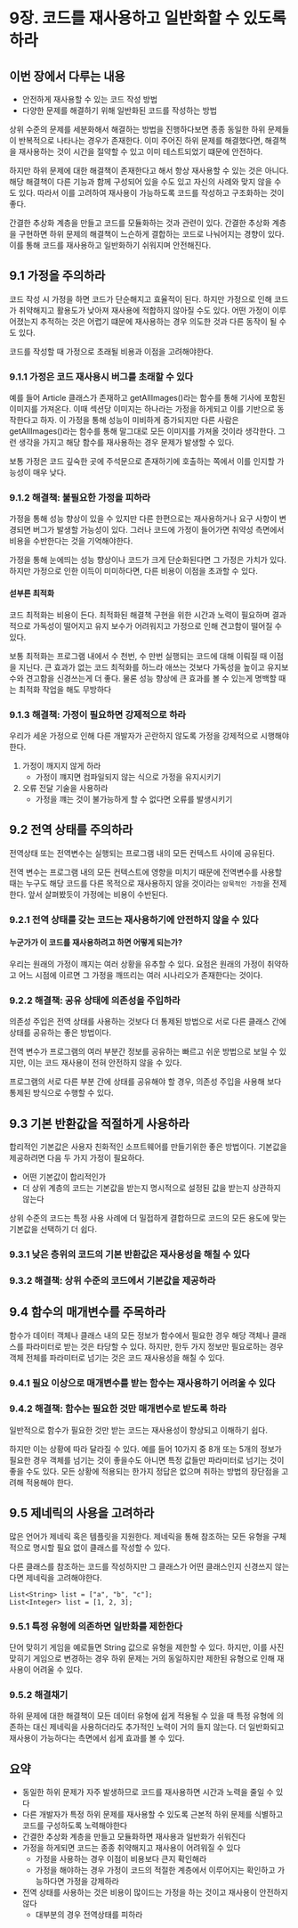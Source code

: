 # 9장. 코드를 재사용하고 일반화할 수 있도록 하라

## 이번 장에서 다루는 내용

- 안전하게 재사용할 수 있는 코드 작성 방법
- 다양한 문제를 해결하기 위해 일반화된 코드를 작성하는 방법

상위 수준의 문제를 세분화해서 해결하는 방법을 진행하다보면 종종 동일한 하위 문제들이 반복적으로 나타나는 경우가 존재한다.
이미 주어진 하위 문제를 해결했다면, 해결책을 재사용하는 것이 시간을 절약할 수 있고 이미 테스트되었기 떄문에 안전하다.

하지만 하위 문제에 대한 해결책이 존재한다고 해서 항상 재사용할 수 있는 것은 아니다.
해당 해결책이 다른 기능과 함께 구성되어 있을 수도 있고 자신의 사례와 맞지 않을 수 도 있다.
따라서 이를 고려하여 재사용이 가능하도록 코드를 작성하고 구조화하는 것이 좋다.

간결한 추상화 계층을 만들고 코드를 모듈화하는 것과 관련이 있다. 
간결한 추상화 계층을 구현하면 하위 문제의 해결책이 느슨하게 결합하는 코드로 나눠어지는 경향이 있다.
이를 통해 코드를 재사용하고 일반화하기 쉬워지며 안전해진다.

## 9.1 가정을 주의하라

코드 작성 시 가정을 하면 코드가 단순해지고 효율적이 된다. 하지만 가정으로 인해 코드가 취약해지고
활용도가 낮아져 재사용에 적합하지 않아질 수도 있다. 어떤 가정이 이루어졌는지 추적하는 것은 어렵기 떄문에
재사용하는 경우 의도한 것과 다른 동작이 될 수도 있다.

코드를 작성할 때 가정으로 초래될 비용과 이점을 고려해야한다.

### 9.1.1 가정은 코드 재사용시 버그를 초래할 수 있다

예를 들어 Article 클래스가 존재하고 getAllImages()라는 함수를 통해 기사에 포함된 이미지를 가져온다.
이때 섹션당 이미지는 하나라는 가정을 하게되고 이를 기반으로 동작한다고 하자.
이 가정을 통해 성능이 미비하게 증가되지만 다른 사람은 getAllImages()라는 함수를 통해 말그대로 모든 이미지를 가져올 것이라 생각한다.
그런 생각을 가지고 해당 함수를 재사용하는 경우 문제가 발생할 수 있다.

보통 가정은 코드 깊숙한 곳에 주석문으로 존재하기에 호출하는 쪽에서 이를 인지할 가능성이 매우 낮다.

### 9.1.2 해결책: 불필요한 가정을 피하라

가정을 통해 성능 향상이 있을 수 있지만 다른 한편으로는 재사용하거나 요구 사항이 변경되면 버그가 발생할 가능성이 있다.
그러나 코드에 가정이 들어가면 취약성 측면에서 비용을 수반한다는 것을 기억해야한다.

가정을 통해 눈에띄는 성능 향상이나 코드가 크게 단순화된다면 그 가정은 가치가 있다.
하지만 가정으로 인한 이득이 미미하다면, 다른 비용이 이점을 초과할 수 있다.

#### 섣부른 최적화

코드 최적화는 비용이 든다. 최적화된 해결책 구현을 위한 시간과 노력이 필요하며 결과적으로
가독성이 떨어지고 유지 보수가 어려워지고 가정으로 인해 견고함이 떨어질 수 있다.

보통 최적화는 프로그램 내에서 수 천번, 수 만번 실행되는 코드에 대해 이뤄질 때 이점을 지닌다.
큰 효과가 없는 코드 최적화를 하느라 애쓰는 것보다 가독성을 높이고 유지보수와 견고함을 신경쓰는게 더 좋다.
물론 성능 향상에 큰 효과를 볼 수 있는게 명백할 때는 최적화 작업을 해도 무방하다

### 9.1.3 해결책: 가정이 필요하면 강제적으로 하라

우리가 세운 가정으로 인해 다른 개발자가 곤란하지 않도록 가정을 강제적으로 시행해야 한다.

1. 가정이 깨지지 않게 하라
   - 가정이 꺠지면 컴파일되지 않는 식으로 가정을 유지시키기
2. 오류 전달 기술을 사용하라
   - 가정을 꺠는 것이 불가능하게 할 수 없다면 오류를 발생시키기

## 9.2 전역 상태를 주의하라

전역상태 또는 전역변수는 실행되는 프로그램 내의 모든 컨텍스트 사이에 공유된다.

전역 변수는 프로그램 내의 모든 컨텍스트에 영향을 미치기 때문에 전역변수를 사용할 때는 누구도
해당 코드를 다른 목적으로 재사용하지 않을 것이라는 `암묵적인 가정`을 전제한다. 앞서 살펴봤듯이 가정에는 비용이 수반된다.

### 9.2.1 전역 상태를 갖는 코드는 재사용하기에 안전하지 않을 수 있다

#### 누군가가 이 코드를 재사용하려고 하면 어떻게 되는가?

우리는 원래의 가정이 꺠지는 여러 상황을 유추할 수 있다.
요점은 원래의 가정이 취약하고 어느 시점에 이르면 그 가정을 깨뜨리는 여러 시나리오가 존재한다는 것이다.

### 9.2.2 해결책: 공유 상태에 의존성을 주입하라

의존성 주입은 전역 상태를 사용하는 것보다 더 통제된 방법으로 서로 다른 클래스 간에 상태를 공유하는 좋은 방법이다.

전역 변수가 프로그램의 여러 부분간 정보를 공유하는 빠르고 쉬운 방법으로 보일 수 있지만,
이는 코드 재사용이 전혀 안전하지 않을 수 있다.

프로그램의 서로 다른 부분 간에 상태를 공유해야 할 경우, 의존성 주입을 사용해 보다 통제된 방식으로 수행할 수 있다.

## 9.3 기본 반환값을 적절하게 사용하라

합리적인 기본값은 사용자 친화적인 소프트웨어를 만들기위한 좋은 방법이다.
기본값을 제공하려면 다음 두 가지 가정이 필요하다.

- 어떤 기본값이 합리적인가
- 더 상위 계층의 코드는 기본값을 받는지 명시적으로 설정된 값을 받는지 상관하지 않는다

상위 수준의 코드는 특정 사용 사례에 더 밀접하게 결합하므로 코드의 모든 용도에 맞는 기본값을 선택하기 더 쉽다.

### 9.3.1 낮은 층위의 코드의 기본 반환값은 재사용성을 해칠 수 있다
### 9.3.2 해결책: 상위 수준의 코드에서 기본값을 제공하라

## 9.4 함수의 매개변수를 주목하라

함수가 데이터 객체나 클래스 내의 모든 정보가 함수에서 필요한 경우 해당 객체나 클래스를
파라미터로 받는 것은 타당할 수 있다. 하지만, 한두 가지 정보만 필요로하는 경우 객체 전체를
파라미터로 넘기는 것은 코드 재사용성을 해칠 수 있다.

### 9.4.1 필요 이상으로 매개변수를 받는 함수는 재사용하기 어려울 수 있다
### 9.4.2 해결책: 함수는 필요한 것만 매개변수로 받도록 하라

일반적으로 함수가 필요한 것만 받는 코드는 재사용성이 향상되고 이해하기 쉽다.

하지만 이는 상황에 따라 달라질 수 있다. 예를 들어 10가지 중 8개 또는 5개의 정보가 필요한 경우
객체를 넘기는 것이 좋을수도 아니면 특정 값들만 파라미터로 넘기는 것이 좋을 수도 있다.
모든 상황에 적용되는 한가지 정답은 없으며 취하는 방법의 장단점을 고려해 적용해야 한다.

## 9.5 제네릭의 사용을 고려하라

많은 언어가 제네릭 혹은 템플릿을 지원한다. 제네릭을 통해 참조하는 모든 유형을 구체적으로
명시할 필요 없이 클래스를 작성할 수 있다.

다른 클래스를 참조하는 코드를 작성하지만 그 클래스가 어떤 클래스인지 신경쓰지 않는다면 제네릭을 고려해야한다.
```text
List<String> list = ["a", "b", "c"];
List<Integer> list = [1, 2, 3];
```

### 9.5.1 특정 유형에 의존하면 일반화를 제한한다

단어 맞히기 게임을 예로들면 String 값으로 유형을 제한할 수 있다.
하지만, 이를 사진 맞히기 게임으로 변경하는 경우 하위 문제는 거의 동일하지만 제한된 유형으로 인해 재사용이 어려울 수 있다.

### 9.5.2 해결채기

하위 문제에 대한 해결책이 모든 데이터 유형에 쉽게 적용될 수 있을 때 특정 유형에 의존하는 대신
제네릭을 사용하더라도 추가적인 노력이 거의 들지 않는다. 더 일반화되고 재사용이 가능하다는 측면에서 쉽게 효과를 볼 수 있다.

## 요약

- 동일한 하위 문제가 자주 발생하므로 코드를 재사용하면 시간과 노력을 줄일 수 있다
- 다른 개발자가 특정 하위 문제를 재사용할 수 있도록 근본적 하위 문제를 식별하고 코드를 구성하도록 노력해야한다
- 간결한 추상화 계층을 만들고 모듈화하면 재사용과 일반화가 쉬워진다
- 가정을 하게되면 코드는 종종 취약해지고 재사용이 어려워질 수 있다
  - 가정을 사용하는 경우 이점이 비용보다 큰지 확인해라
  - 가정을 해야하는 경우 가정이 코드의 적절한 계층에서 이루어지는 확인하고 가능하다면 가정을 강제하라
- 전역 상태를 사용하는 것은 비용이 많이드는 가정을 하는 것이고 재사용이 안전하지 않다
  - 대부분의 경우 전역상태를 피하라
